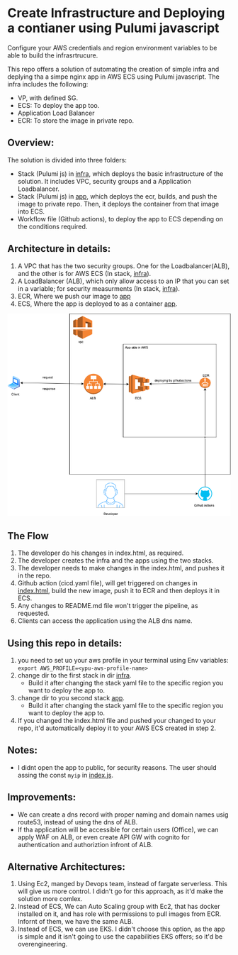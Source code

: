 # Create Infrastructure and Deploying a contianer using Pulumi javascript
Configure your AWS credentials and region environment variables to be able to build the infrasrtrucure.

This repo offers a solution of automating the creation of simple infra and deplying tha a simpe nginx app in AWS ECS using Pulumi javascript. The infra includes the following:
- VP, with defined SG.
-  ECS: To deploy the app too.
-  Application Load Balancer
-  ECR: To store the image in private repo.
  
## Overview:
The solution is divided into three folders:
- Stack (Pulumi js) in [infra](./infra), which deploys the basic infrastructure of the solution. It includes VPC, security groups and a Application Loadbalancer.
- Stack (Pulumi js) in [app](./app), which deploys the ecr, builds, and push the image to private repo. Then, it deploys the container from that image into ECS.
- Workflow file (Github actions), to deploy the app to ECS depending on the conditions required.

## Architecture in details:
1. A VPC that has the two security groups. One for the Loadbalancer(ALB), and the other is for AWS ECS (In stack, [infra](./infra)).
2. A LoadBalancer (ALB), which only allow access to an IP that you can set in a variable; for security measurments (In stack, [infra](./infra)).
3. ECR, Where we push our image to [app](./app)
4. ECS, Where the app is deployed to as a container [app](./app).
   



![Image](arch.png)


## The Flow
1. The developer do his changes in index.html, as required. 
2. The developer creates the infra and the apps using the two stacks.
3. The developer needs to make changes in the index.html, and pushes it in the repo.
4. Github action (cicd.yaml file), will get triggered on changes in [index.html](./web/index.html), build the new image, push it to ECR and then deploys it in ECS.
5. Any changes to README.md file won't trigger the pipeline, as requested.
6. Clients can access the application using the ALB dns name.



## Using this repo in details:
1. you need to set uo your aws profile in your terminal using Env variables:
   `export AWS_PROFILE=<ypu-aws-profile-name>`
2. change dir to the first stack in dir [infra](./infra). 
   - Build it after changing the stack yaml file to the specific region you want to deploy the app to.
3. change dir to you second stack [app](./app). 
   - Build it after changing the stack yaml file to the specific region you want to deploy the app to.
4. If you changed the index.html file and pushed your changed to your repo, it'd automatically deploy it to your AWS ECS created in step 2.

## Notes:
- I didnt open the app to public, for security reasons. The user should assing the const `myip` in [index.js](./infra/index.js).
  



## Improvements:
- We can create a dns record with proper naming and domain names usig route53, instead of using the dns of ALB.
- If tha application will be accessible for certain users (Office), we can apply WAF on ALB, or even create API GW with cognito for authentication and authoriztion infront of ALB.

## Alternative Architectures:
1. Using Ec2, manged by Devops team, instead of fargate serverless. This will give us more control. I didn't go for this approach, as it'd make the solution more comlex.
2. Instead of ECS, We can Auto Scaling group with Ec2, that has docker installed on it, and has role with permissions to pull images from ECR. Infornt of them, we have the same ALB.
3. Instead of ECS, we can use EKS. I didn't choose this option, as the app is simple and it isn't going to use the capabilities EKS offers; so it'd be overengineering.
   






